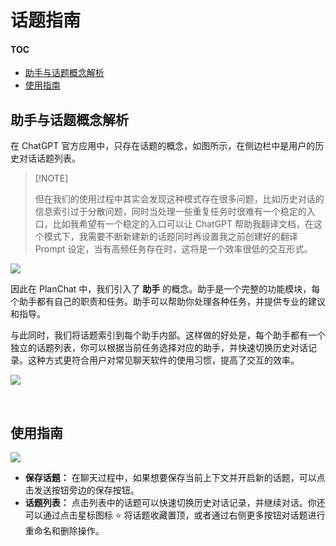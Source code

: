 # 话题指南

#### TOC

- [助手与话题概念解析](#助手与话题概念解析)
- [使用指南](#使用指南)

## 助手与话题概念解析

在 ChatGPT 官方应用中，只存在话题的概念，如图所示，在侧边栏中是用户的历史对话话题列表。

> \[!NOTE]
>
> 但在我们的使用过程中其实会发现这种模式存在很多问题，比如历史对话的信息索引过于分散问题，同时当处理一些重复任务时很难有一个稳定的入口，比如我希望有一个稳定的入口可以让 ChatGPT 帮助我翻译文档，在这个模式下，我需要不断新建新的话题同时再设置我之前创建好的翻译 Prompt 设定，当有高频任务存在时，这将是一个效率很低的交互形式。

![](https://github-production-user-asset-6210df.s3.amazonaws.com/17870709/279602474-fe7cb3f3-8eb7-40d3-a69f-6615393bbd4e.png)

因此在 PlanChat 中，我们引入了 **助手** 的概念。助手是一个完整的功能模块，每个助手都有自己的职责和任务。助手可以帮助你处理各种任务，并提供专业的建议和指导。

与此同时，我们将话题索引到每个助手内部。这样做的好处是，每个助手都有一个独立的话题列表，你可以根据当前任务选择对应的助手，并快速切换历史对话记录。这种方式更符合用户对常见聊天软件的使用习惯，提高了交互的效率。

![](https://github-production-user-asset-6210df.s3.amazonaws.com/17870709/279602489-89893e61-2791-4083-9b57-ed80884ad58b.png)

<br/>

## 使用指南

![](https://github-production-user-asset-6210df.s3.amazonaws.com/17870709/279602496-fd72037a-735e-4cc2-aa56-2994bceaba81.png)

- **保存话题：** 在聊天过程中，如果想要保存当前上下文并开启新的话题，可以点击发送按钮旁边的保存按钮。
- **话题列表：** 点击列表中的话题可以快速切换历史对话记录，并继续对话。你还可以通过点击星标图标 <kbd>⭐️</kbd> 将话题收藏置顶，或者通过右侧更多按钮对话题进行重命名和删除操作。
